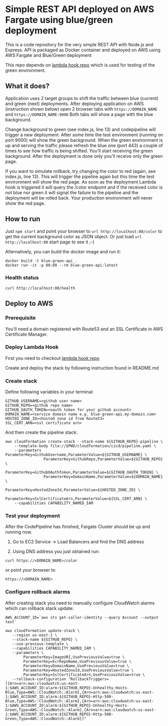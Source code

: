 # Simple REST API deployed on AWS Fargate using blue/green deployment

This is a code repository for the very simple REST API with Node.js and Express. API is packaged as Docker container and deployed on AWS using AWS Fargate and Blue/Green deployment

This repo depends on [lambda hook repo](https://github.com/SekibOmazic/codedeploy-lifecycle-event-hooks) which is used for testing of the green environment.

## What it does?

Application uses 2 target groups to shift the traffic between blue (current) and green (next) deployments. After deploying application on AWS (instruction shown below) open 2 browser tabs with
`https://DOMAIN_NAME` and `https://DOMAIN_NAME:9000`
Both tabs will show a page with the blue background.

Change background to green (see index.js, line 13) and codepipeline will trigger a new deployment. After some time the test environment (running on port 9000) will show the green background. When the green environment is up and serving the traffic please refresh the blue one (port 443) a couple of times to see how traffic is being shifted. You'll start receiving the green background.
After the deployment is done only you'll receive only the green page.

If you want to simulate rollback, try changing the color to red (again, see index.js, line 13). This will trigger the pipeline again but this time the test environment will show the red page. As soon as the deployment Lambda hook is triggered it will query the /color endpoint and if the received color is not blue nor green it will signal the failure to the pipeline and the deployment will be rolled back. Your production environment will never show the red page.

## How to run

Just `npm start` and point your browser to `url http://localhost:80/color` to get the current background color as JSON object. Or just load `url http://localhost:80` start page to see it ;-)

Alternatively, you can build the docker image and run it:

```
docker build -t blue-green-api .
docker run -it -p 80:80 --rm blue-green-api:latest
```

### Health status

`curl http://localhost:80/health`

## Deploy to AWS

### Prerequisite

You'll need a domain registered with Route53 and an SSL Certificate in AWS Certificate Manager.

### Deploy Lambda Hook

First you need to checkout [lambda hook repo](https://github.com/SekibOmazic/codedeploy-lifecycle-event-hooks)

Create and deploy the stack by following instruction found in README.md

### Create stack

Define following variables in your terminal:

```
GITHUB_USERNAME=<github user name>
GITHUB_REPO=<github repo name>
GITHUB_OAUTH_TOKEN=<oauth token for your github account>
DOMAIN_NAME=<service domain name e.g. blue-green-api.my-domain.com>
HOSTED_ZONE_ID=<hosted zone id from Route53>
SSL_CERT_ARN=<ssl certificate arn>
```

And then create the pipeline stack:

```
aws cloudformation create-stack --stack-name ${GITHUB_REPO}-pipeline \
    --template-body file://$PWD/cloudformation/cicd/pipeline.yaml \
    --parameters ParameterKey=GithubUsername,ParameterValue=${GITHUB_USERNAME} \
                 ParameterKey=GithubRepo,ParameterValue=${GITHUB_REPO} \
                 ParameterKey=GithubOAuthToken,ParameterValue=${GITHUB_OAUTH_TOKEN} \
                 ParameterKey=DomainName,ParameterValue=${DOMAIN_NAME} \
                 ParameterKey=HostedZoneId,ParameterValue=${HOSTED_ZONE_ID} \
                 ParameterKey=SslCertificateArn,ParameterValue=${SSL_CERT_ARN} \
    --capabilities CAPABILITY_NAMED_IAM
```

### Test your deployment

After the CodePipeline has finished, Fargate Cluster should be up and running now.

1. Go to EC2 Service -> Load Balancers and find the DNS address

2. Using DNS address you just obtained run:

```
curl https://<DOMAIN_NAME>/color
```

or point your browser to

```
https://<DOMAIN_NAME>
```

### Configure rollback alarms

After creating stack you need to manually configure CloudWatch alarms which can rollback stack update:

```
AWS_ACCOUNT_ID=`aws sts get-caller-identity --query Account --output text`

aws cloudformation update-stack \
   --region us-east-1 \
   --stack-name ${GITHUB_REPO} \
   --use-previous-template \
   --capabilities CAPABILITY_NAMED_IAM \
   --parameters \
        ParameterKey=ImageURI,UsePreviousValue=true \
        ParameterKey=EcrRepoName,UsePreviousValue=true \
        ParameterKey=DomainName,UsePreviousValue=true \
        ParameterKey=HostedZoneId,UsePreviousValue=true \
        ParameterKey=SslCertificateArn,UsePreviousValue=true \
   --rollback-configuration "RollbackTriggers=[{Arn=arn:aws:cloudwatch:us-east-1:$AWS_ACCOUNT_ID:alarm:${GITHUB_REPO}-Unhealthy-Hosts-Blue,Type=AWS::CloudWatch::Alarm},{Arn=arn:aws:cloudwatch:us-east-1:$AWS_ACCOUNT_ID:alarm:${GITHUB_REPO}-Http-500-Blue,Type=AWS::CloudWatch::Alarm},{Arn=arn:aws:cloudwatch:us-east-1:$AWS_ACCOUNT_ID:alarm:${GITHUB_REPO}-Unhealthy-Hosts-Green,Type=AWS::CloudWatch::Alarm},{Arn=arn:aws:cloudwatch:us-east-1:$AWS_ACCOUNT_ID:alarm:${GITHUB_REPO}-Http-500-Green,Type=AWS::CloudWatch::Alarm}]"

```
